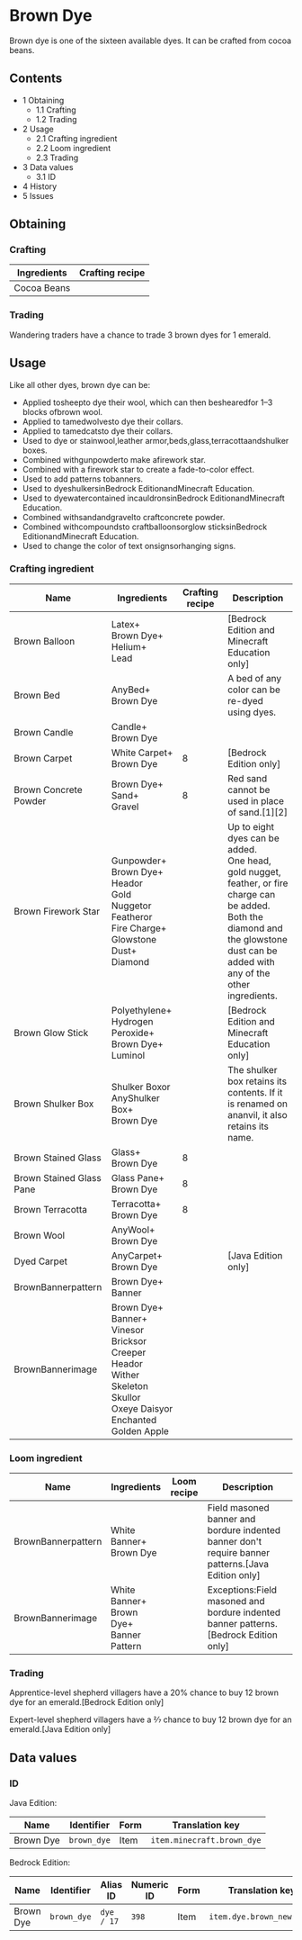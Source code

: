 # Brown Dye
Brown dye is one of the sixteen available dyes. It can be crafted from cocoa beans.

## Contents
- 1 Obtaining
	- 1.1 Crafting
	- 1.2 Trading
- 2 Usage
	- 2.1 Crafting ingredient
	- 2.2 Loom ingredient
	- 2.3 Trading
- 3 Data values
	- 3.1 ID
- 4 History
- 5 Issues

## Obtaining
### Crafting
| Ingredients | Crafting recipe |
|-------------|-----------------|
| Cocoa Beans |                 |

### Trading
Wandering traders have a chance to trade 3 brown dyes for 1 emerald.

## Usage
Like all other dyes, brown dye can be:

- Applied tosheepto dye their wool, which can then beshearedfor 1–3 blocks ofbrown wool.
- Applied to tamedwolvesto dye their collars.
- Applied to tamedcatsto dye their collars.
- Used to dye or stainwool,leather armor,beds,glass,terracottaandshulker boxes.
- Combined withgunpowderto make afirework star.
- Combined with a firework star to create a fade-to-color effect.
- Used to add patterns tobanners.
- Used to dyeshulkersinBedrock EditionandMinecraft Education.
- Used to dyewatercontained incauldronsinBedrock EditionandMinecraft Education.
- Combined withsandandgravelto craftconcrete powder.
- Combined withcompoundsto craftballoonsorglow sticksinBedrock EditionandMinecraft Education.
- Used to change the color of text onsignsorhanging signs.

### Crafting ingredient
| Name                     | Ingredients                                                                                                                                 | Crafting recipe | Description                                                                                                                                                                                 |
|--------------------------|---------------------------------------------------------------------------------------------------------------------------------------------|-----------------|---------------------------------------------------------------------------------------------------------------------------------------------------------------------------------------------|
| Brown Balloon            | Latex+<br/>Brown Dye+<br/>Helium+<br/>Lead                                                                                                  |                 | ‌[Bedrock Edition and Minecraft Education  only]                                                                                                                                            |
| Brown Bed                | AnyBed+<br/>Brown Dye                                                                                                                       |                 | A bed of any color can be re-dyed using dyes.                                                                                                                                               |
| Brown Candle             | Candle+<br/>Brown Dye                                                                                                                       |                 |                                                                                                                                                                                             |
| Brown Carpet             | White Carpet+<br/>Brown Dye                                                                                                                 | 8               | ‌[Bedrock Edition  only]                                                                                                                                                                    |
| Brown Concrete Powder    | Brown Dye+<br/>Sand+<br/>Gravel                                                                                                             | 8               | Red sand cannot be used in place of sand.[1][2]                                                                                                                                             |
| Brown Firework Star      | Gunpowder+<br/>Brown Dye+<br/>Heador<br/>Gold Nuggetor<br/>Featheror<br/>Fire Charge+<br/>Glowstone Dust+<br/>Diamond                       |                 | Up to eight dyes can be added.<br/>One head, gold nugget, feather, or fire charge can be added.<br/>Both the diamond and the glowstone dust can be added with any of the other ingredients. |
| Brown Glow Stick         | Polyethylene+<br/>Hydrogen Peroxide+<br/>Brown Dye+<br/>Luminol                                                                             |                 | ‌[Bedrock Edition and Minecraft Education  only]                                                                                                                                            |
| Brown Shulker Box        | Shulker Boxor<br/>AnyShulker Box+<br/>Brown Dye                                                                                             |                 | The shulker box retains its contents. If it is renamed on ananvil, it also retains its name.                                                                                                |
| Brown Stained Glass      | Glass+<br/>Brown Dye                                                                                                                        | 8               |                                                                                                                                                                                             |
| Brown Stained Glass Pane | Glass Pane+<br/>Brown Dye                                                                                                                   | 8               |                                                                                                                                                                                             |
| Brown Terracotta         | Terracotta+<br/>Brown Dye                                                                                                                   | 8               |                                                                                                                                                                                             |
| Brown Wool               | AnyWool+<br/>Brown Dye                                                                                                                      |                 |                                                                                                                                                                                             |
| Dyed Carpet              | AnyCarpet+<br/>Brown Dye                                                                                                                    |                 | ‌[Java Edition  only]                                                                                                                                                                       |
| BrownBannerpattern       | Brown Dye+<br/>Banner                                                                                                                       |                 |                                                                                                                                                                                             |
| BrownBannerimage         | Brown Dye+<br/>Banner+<br/>Vinesor<br/>Bricksor<br/>Creeper Heador<br/>Wither Skeleton Skullor<br/>Oxeye Daisyor<br/>Enchanted Golden Apple |                 |                                                                                                                                                                                             |

### Loom ingredient
| Name               | Ingredients                                     | Loom recipe | Description                                                                                          |
|--------------------|-------------------------------------------------|-------------|------------------------------------------------------------------------------------------------------|
| BrownBannerpattern | White Banner+<br/>Brown Dye                     |             | Field masoned banner and bordure indented banner don't require banner patterns.‌[Java Edition  only] |
| BrownBannerimage   | White Banner+<br/>Brown Dye+<br/>Banner Pattern |             | Exceptions:Field masoned and bordure indented banner patterns.‌[Bedrock Edition  only]<br/>          |

### Trading
Apprentice-level shepherd villagers have a 20% chance to buy 12 brown dye for an emerald.‌[Bedrock Edition  only]

Expert-level shepherd villagers have a 2⁄7 chance to buy 12 brown dye for an emerald.‌[Java Edition  only]

## Data values
### ID
Java Edition:

| Name      | Identifier  | Form | Translation key            |
|-----------|-------------|------|----------------------------|
| Brown Dye | `brown_dye` | Item | `item.minecraft.brown_dye` |

Bedrock Edition:

| Name      | Identifier  | Alias ID   | Numeric ID | Form | Translation key           |
|-----------|-------------|------------|------------|------|---------------------------|
| Brown Dye | `brown_dye` | `dye / 17` | `398`      | Item | `item.dye.brown_new.name` |

